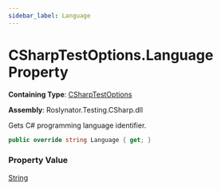 ```yaml
---
sidebar_label: Language
---
```


# CSharpTestOptions\.Language Property

**Containing Type**: [CSharpTestOptions](../index.md)

**Assembly**: Roslynator\.Testing\.CSharp\.dll

  
Gets C\# programming language identifier\.

```csharp
public override string Language { get; }
```

### Property Value

[String](https://docs.microsoft.com/en-us/dotnet/api/system.string)

